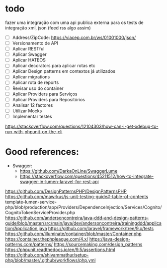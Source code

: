 # todo 
fazer uma integração com uma api publica externa para os tests de integração
xml, json (feed rss algo assim)

* [ ] Address/ZipCode: https://viacep.com.br/ws/01001000/json/
* [ ] Versionamento de API
* [ ] Aplicar RESTful
* [ ] Aplicar Swagger
* [ ] Aplicar HATEOS
* [ ] Aplicar decorators para aplicar rotas etc
* [ ] Aplicar Design patterns em contextos já utilizados
* [ ] Aplicar migrations
* [ ] Aplicar rota de reports
* [ ] Revisar uso do container
* [ ] Aplicar Providers para Serviços
* [ ] Aplicar Providers para Repositórios
* [ ] Analisar 12 factores
* [ ] Utilizar Mocks
* [ ] Implementar testes

https://stackoverflow.com/questions/12104303/how-can-i-get-xdebug-to-run-with-phpunit-on-the-cli

# Good references:
* Swagger:
  * https://github.com/DarkaOnLine/SwaggerLume
  * https://stackoverflow.com/questions/45211512/how-to-integrate-swagger-in-lumen-laravel-for-rest-api

https://github.com/DesignPatternsPHP/DesignPatternsPHP
https://github.com/mawrkus/js-unit-testing-guide#-table-of-contents
template-lumen-service-php/blob/production/app/Providers/DependenceInjection/Services/Cognito/CognitoTokenServiceProvider.php
https://github.com/andersoncontreira/java-ddd-and-design-patterns-guide/blob/master/src/main/java/dev/andersoncontreira/trainingddd/application/Application.java
https://github.com/laravel/framework/tree/9.x/tests
https://github.com/illuminate/container/blob/master/Container.php
https://container.thephpleague.com/4.x/
https://java-design-patterns.com/patterns/
https://sourcemaking.com/design_patterns
https://phpunit.readthedocs.io/en/9.5/assertions.html
https://github.com/shivammathur/setup-php/blob/master/.github/workflows/php.yml

